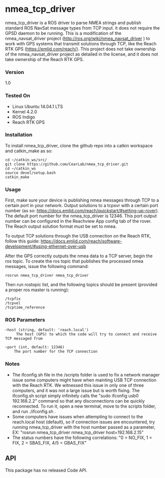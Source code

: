 # nmea_tcp_driver

nmea_tcp_driver is a ROS driver to parse NMEA strings and publish standard ROS NavSat message types from TCP input. it does not require the GPSD daemon to be running. This is a modification of the nmea_navsat_driver project (http://ros.org/wiki/nmea_navsat_driver
) to work with GPS systems that transmit solutions through TCP, like the Reach RTK GPS (https://emlid.com/reach/). This project does not take ownership of the nmea_navsat_driver project as detailed in the license, and it does not take ownership of the Reach RTK GPS.

### Version
1.0

### Tested On

  - Linux Ubuntu 14.04.1 LTS
  - Kernel 4.2.0
  - ROS Indigo
  - Reach RTK GPS

### Installation

To install nmea_tcp_driver, clone the github repo into a catkin workspace and catkin_make as so:

    cd ~/catkin_ws/src/
    git clone https://github.com/CearLab/nmea_tcp_driver.git
    cd ~/catkin_ws
    source devel/setup.bash
    catkin_make
    
### Usage

First, make sure your device is publishing nmea messages through TCP to a certain port in your network. Output solutions to a tcpsvr with a certain port number (as so: https://docs.emlid.com/reach/quickstart/#setting-up-rover). The default port number for the nmea_tcp_driver is 12346. This port output number can be configured in the Reachview App config tab of the rover. The Reach output solution format must be set to nmea.

To output TCP solutions through the USB connection on the Reach RTK, follow this guide: https://docs.emlid.com/reach/software-development/#using-ethernet-over-usb

After the GPS correctly outputs the nmea data to a TCP server, begin the ros topic. To create the ros topic that publishes the processed nmea messages, issue the following command:

    rosrun nmea_tcp_driver nmea_tcp_driver
    
Then run rostopic list, and the following topics should be present (provided a proper ros master is running):

    /tcpfix
    /tcpvel
    /tcptime_reference
    
### ROS Parameters

    ~host (string, default: 'reach.local')
         The host (GPS) to which the code will try to connect and receive TCP messaged from
    
    ~port (int, default: 12346)    
        The port number for the TCP connection 
    
    
### Notes

- The ifconfig.sh file in the /scripts folder is used to fix a network manager issue some computers might have when mainting USB TCP connection with the Reach RTK. We witnessed this issue in only one of three computers, and it was not a large issue but is worth fixing. The ifconfig.sh script simply infinitely calls the "sudo ifconfig usb0 192.168.2.2" command so that any disconnections can be quickly reconnected. To run it, open a new terminal, move to the scripts folder, and run ./ifconfig.sh .
- Some computers have issues when attempting to connect to the reach.local host (default), so if connection issues are encountered, try running nmea_tcp_driver with the host number passed as a parameter, EX: "rosrun nmea_tcp_driver nmea_tcp_driver host=192.168.2.15"
- The status numbers have the following correlations:     "0 = NO_FIX, 1 = FIX, 2 = SBAS_FIX, 4/5 = GBAS_FIX"

API
---

This package has no released Code API.

